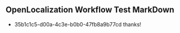 ## OpenLocalization Workflow Test MarkDown
* 35b1c1c5-d00a-4c3e-b0b0-47fb8a9b77cd thanks!

<!--HONumber=Aug16_HO1-->


